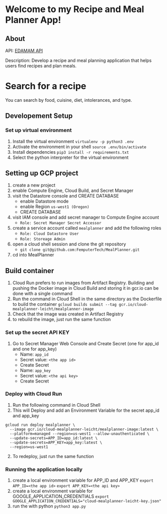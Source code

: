 # Welcome to my Recipe and Meal Planner App!

## About

API: [EDAMAM API](https://developer.edamam.com/edamam-docs-recipe-api)

Description: Develop a recipe and meal planning application that helps users find recipes and plan meals.

# Search for a recipe

You can search by food, cuisine, diet, intolerances, and type.

## Developement Setup

### Set up virtual environment

1. Install the virtual environment `virtualenv -p python3 .env`
2. Activate the environment in your shell `source .env/bin/activate`
3. Install dependencies `pip3 install -r requirements.txt`
4. Select the python interpreter for the virtual environment

## Setting up GCP project

1. create a new project
2. enable Compute Engine, Cloud Build, and Secret Manager
3. visit the Datastore console and CREATE DATABASE
   - enable Datastore mode
   - enable Region `us-west1 (Oregon)`
   - CREATE DATABASE
4. visit IAM console and add secret manager to Compute Engine account
   - `Role: Secret Manager Secret Accessor`
5. create a service account called `mealplanner` and add the following roles
   - `Role: Cloud Datastore User`
   - `Role: Storeage Admin`
6. open a cloud shell session and clone the git repository
   - `git clone git@github.com:FemputerTech/MealPlanner.git`
7. cd into MealPlanner

## Build container

1. Cloud Run prefers to run images from Artifact Registry. Building and pushing the Docker image in Cloud Build and storing it in gcr.io can be done with a single command
2. Run the command in Cloud Shell in the same directory as the Dockerfile to build the container
   `gcloud builds submit --tag gcr.io/cloud-mealplanner-leicht/mealplanner-image`
3. Check that the image was created in Artifact Registry
4. to rebuild the image, just run the same function

### Set up the secret API KEY

1. Go to Secret Manager Web Console and Create Secret (one for app_id and one for app_key)
   - Name: `app_id`
   - Secret value: `<the app id>`
   - Create Secret
   - Name: `app_key`
   - Secret value: `<the api key>`
   - Create Secret

### Deploy with Cloud Run

1. Run the following command in Cloud Shell
2. This will Deploy and add an Environment Variable for the secret app_id and app_key

```
gcloud run deploy mealplanner \
  --image gcr.io/cloud-mealplanner-leicht/mealplanner-image:latest \
  --platform=managed --region=us-west1 --allow-unauthenticated \
  --update-secrets=APP_ID=app_id:latest \
  --update-secrets=APP_KEY=app_key:latest \
  --region=us-west1
```

2. To redeploy, just run the same function

### Running the application locally

1. create a local environment variable for APP_ID and APP_KEY
   `export APP_ID=<the app id>`
   `export APP_KEY=<the api key>`
2. create a local environment variable for GOOGLE_APPLICATION_CREDENTIALS
   `export GOOGLE_APPLICATION_CREDENTIALS="cloud-mealplanner-leicht-key.json"`
3. run the with python `python3 app.py`
